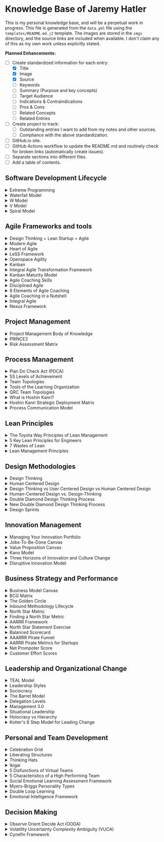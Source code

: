 # Knowledge Base of Jaremy Hatler

This is my personal knowledge base, and will be a perpetual work in progress.
This file is generated from the `data.yml` file using the `templates/README.md.j2`
template. The images are stored in the `imgs` directory, and the source links are
included when available. I don't claim any of this as my own work unless explicitly
stated.

**Planned Enhancements:**

- [ ] Create standardized information for each entry:
    - [X] Title
    - [X] Image
    - [X] Source
    - [ ] Keywords
    - [ ] Summary (Purpose and key concepts)
    - [ ] Target Audience
    - [ ] Indications & Contraindications
    - [ ] Pros & Cons
    - [ ] Related Concepts
    - [ ] Related Entries
- [ ] Create project to track:
  - [ ] Outstanding entries I want to add from my notes and other sources.
  - [ ] Compliance with the above standardization.
- [ ] GitHub.io site.
- [ ] GitHub Actions workflow to update the README.md and routinely check for
  broken links (automatically create issues).
- [ ] Separate sections into different files.
- [ ] Add a table of contents.

## Software Development Lifecycle
<details>

<summary>Extreme Programming</summary>

![Extreme Programming](imgs/extreme-programming.png)

Source: [http://www.extremeprogramming.org/](http://www.extremeprogramming.org/)

</details>

<details>

<summary>Waterfall Model</summary>

![Waterfall Model](imgs/waterfall-model.png)

Source: [https://en.wikipedia.org/wiki/Waterfall_model](https://en.wikipedia.org/wiki/Waterfall_model)

</details>

<details>

<summary>W Model</summary>

![W Model](imgs/w-model.png)

Source: [https://www.agileconnection.com/sites/default/files/article/file/2014/The%20W%20Model%20-%20Strengthening%20the%20Bond%20Between%20Development%20and%20Test.pdf](https://www.agileconnection.com/sites/default/files/article/file/2014/The%20W%20Model%20-%20Strengthening%20the%20Bond%20Between%20Development%20and%20Test.pdf)

</details>

<details>

<summary>V Model</summary>

![V Model](imgs/v-model.png)

Source: [https://en.wikipedia.org/wiki/V-model](https://en.wikipedia.org/wiki/V-model)

</details>

<details>

<summary>Spiral Model</summary>

![Spiral Model](imgs/spiral-model.png)

Source: [https://en.wikipedia.org/wiki/Spiral_model](https://en.wikipedia.org/wiki/Spiral_model)

</details>



## Agile Frameworks and tools
<details>

<summary>Design Thinking + Lean Startup + Agile</summary>

![Design Thinking + Lean Startup + Agile](imgs/design-thinking-lean-startup-agile.png)

Source: [https://www.linkedin.com/pulse/design-thinking-lean-startup-agile-pradeep-patel/](https://www.linkedin.com/pulse/design-thinking-lean-startup-agile-pradeep-patel/)

</details>

<details>

<summary>Modern Agile</summary>

![Modern Agile](imgs/modern-agile.png)

Source: [https://modernagile.org/](https://modernagile.org/)

</details>

<details>

<summary>Heart of Agile</summary>

![Heart of Agile](imgs/heart-of-agile.png)

Source: [https://heartofagile.com/](https://heartofagile.com/)

</details>

<details>

<summary>LeSS Framework</summary>

![LeSS Framework](imgs/less-framework.png)

Source: [https://less.works/less/framework/introduction](https://less.works/less/framework/introduction)

</details>

<details>

<summary>Openspace Agility</summary>

![Openspace Agility](imgs/openspace-agility.png)

Source: [https://openspaceagility.com/what-is-ost/](https://openspaceagility.com/what-is-ost/)

</details>

<details>

<summary>Kanban</summary>

![Kanban](imgs/kanban.png)

Source: [https://en.wikipedia.org/wiki/Kanban_%28development%29](https://en.wikipedia.org/wiki/Kanban_%28development%29)

</details>

<details>

<summary>Integral Agile Transformation Framework</summary>

![Integral Agile Transformation Framework](imgs/integral-agile-transformation-framework.png)

Source: [https://www.trans4mation.coach/trans4mation-approach/](https://www.trans4mation.coach/trans4mation-approach/)

</details>

<details>

<summary>Kanban Maturity Model</summary>

![Kanban Maturity Model](imgs/kanban-maturity-model.png)

Source: [https://www.kanbanmaturitymodel.com/](https://www.kanbanmaturitymodel.com/)

</details>

<details>

<summary>Agile Coaching Skills</summary>

![Agile Coaching Skills](imgs/agile-coaching-skills.png)

Source: [https://appliedframeworks.com/blog/what-skills-does-your-agile-coach-need](https://appliedframeworks.com/blog/what-skills-does-your-agile-coach-need)

</details>

<details>

<summary>Disciplined Agile</summary>

![Disciplined Agile](imgs/disciplined-agile.png)

Source: [https://kendis.io/disciplined-agile/disciplined-agile-delivery-dad/](https://kendis.io/disciplined-agile/disciplined-agile-delivery-dad/)

</details>

<details>

<summary>8 Elements of Agile Coaching</summary>

![8 Elements of Agile Coaching](imgs/8-elements-of-agile-coaching.png)

Source: [https://zenexmachina.com/what-is-an-agile-coach/](https://zenexmachina.com/what-is-an-agile-coach/)

</details>

<details>

<summary>Agile Coaching in a Nutshell</summary>

![Agile Coaching in a Nutshell](imgs/agile-coaching-in-a-nutshell.png)



</details>

<details>

<summary>Integral Agile</summary>

![Integral Agile](imgs/integral-agile.png)

Source: [https://integralagile.com/holons/cadence](https://integralagile.com/holons/cadence)

</details>

<details>

<summary>Nexus Framework</summary>

![Nexus Framework](imgs/nexus-framework.png)

Source: [https://www.scrum.org/resources/scaling-scrum](https://www.scrum.org/resources/scaling-scrum)

</details>



## Project Management
<details>

<summary>Project Management Body of Knowledge</summary>

![Project Management Body of Knowledge](imgs/project-management-knowledge-areas.png)

Source: [https://en.wikibooks.org/wiki/Project_Management/PMBOK](https://en.wikibooks.org/wiki/Project_Management/PMBOK)

</details>

<details>

<summary>PRINCE2</summary>

![PRINCE2](imgs/prince2.png)

Source: [https://en.wikipedia.org/wiki/PRINCE2](https://en.wikipedia.org/wiki/PRINCE2)

</details>

<details>

<summary>Risk Assessment Matrix</summary>

![Risk Assessment Matrix](imgs/risk-assessment-matrix.jpg)

Source: [https://tms-outsource.com/blog/posts/risk-assessment-matrix/](https://tms-outsource.com/blog/posts/risk-assessment-matrix/)

</details>



## Process Management
<details>

<summary>Plan Do Check Act (PDCA)</summary>

![Plan Do Check Act (PDCA)](imgs/plan-do-check-act.png)

Source: [https://businessmap.io/lean-management/improvement/what-is-pdca-cycle](https://businessmap.io/lean-management/improvement/what-is-pdca-cycle)

</details>

<details>

<summary>5S Levels of Achievement</summary>

![5S Levels of Achievement](imgs/5s-levels-of-achievement.png)

Source: [https://leanconstruction.org/lean-topics/5s/](https://leanconstruction.org/lean-topics/5s/)

</details>

<details>

<summary>Team Topologies</summary>

![Team Topologies](imgs/team-topologies.png)

Source: [https://p4dev.hardscrum.com/en/team-topologies-in-p4/](https://p4dev.hardscrum.com/en/team-topologies-in-p4/)

</details>

<details>

<summary>Tools of the Learning Organization</summary>

![Tools of the Learning Organization](imgs/tools-of-the-learning-organization.png)

Source: [https://en.wikipedia.org/wiki/Learning_organization](https://en.wikipedia.org/wiki/Learning_organization)

</details>

<details>

<summary>QRC Team Topologies</summary>

![QRC Team Topologies](imgs/qrc-team-topologies.png)

Source: [https://hennyportman.wordpress.com/2020/05/25/review-team-topologies/](https://hennyportman.wordpress.com/2020/05/25/review-team-topologies/)

</details>

<details>

<summary>What is Hoshin Kanri?</summary>

![What is Hoshin Kanri?](imgs/what-is-hoshin-kanri.png)

Source: [https://businessmap.io/lean-management/hoshin-kanri/what-is-hoshin-kanri](https://businessmap.io/lean-management/hoshin-kanri/what-is-hoshin-kanri)

</details>

<details>

<summary>Hoshin Kanri Strategic Deployment Matrix</summary>

![Hoshin Kanri Strategic Deployment Matrix](imgs/hoshin-kanri-strategic-deployment-matrix.png)

Source: [https://ideas.darden.virginia.edu/hoshin-kanri-management-tool](https://ideas.darden.virginia.edu/hoshin-kanri-management-tool)

</details>

<details>

<summary>Process Communication Model</summary>

![Process Communication Model](imgs/process-communication-model.png)

Source: [https://processcommunicationmodel.com/](https://processcommunicationmodel.com/)

</details>



## Lean Principles
<details>

<summary>The Toyota Way Principles of Lean Management</summary>

![The Toyota Way Principles of Lean Management](imgs/the-toyota-way-principles-of-lean-management.png)

Source: [https://www.agilecoach.net/wp-content/uploads/2009/05/toyota-way-handout.pdf](https://www.agilecoach.net/wp-content/uploads/2009/05/toyota-way-handout.pdf)

</details>

<details>

<summary>5 Key Lean Principles for Engineers</summary>

![5 Key Lean Principles for Engineers](imgs/5-key-lean-principles-for-engineers.png)

Source: [https://www.asme.org/topics-resources/content/5-lean-principles-every-should-know](https://www.asme.org/topics-resources/content/5-lean-principles-every-should-know)

</details>

<details>

<summary>7 Wastes of Lean</summary>

![7 Wastes of Lean](imgs/7-wastes-of-lean.png)

Source: [https://businessmap.io/lean-management/value-waste/7-wastes-of-lean](https://businessmap.io/lean-management/value-waste/7-wastes-of-lean)

</details>

<details>

<summary>Lean Management Principles</summary>

![Lean Management Principles](imgs/lean-management-principles.png)

Source: [https://businessmap.io/lean-management/implementing-lean-principles](https://businessmap.io/lean-management/implementing-lean-principles)

</details>



## Design Methodologies
<details>

<summary>Design Thinking</summary>

![Design Thinking](imgs/design-thinking.png)

Source: [https://www.programstrategyhq.com/post/design-thinking-process](https://www.programstrategyhq.com/post/design-thinking-process)

</details>

<details>

<summary>Human Centered Design</summary>

![Human Centered Design](imgs/human-centered-design.jpg)

Source: [https://www.davidhodder.com/humancentreddesign/](https://www.davidhodder.com/humancentreddesign/)

</details>

<details>

<summary>Design Thinking vs User Centered Design vs Human Centered Design</summary>

![Design Thinking vs User Centered Design vs Human Centered Design](imgs/design-thinking-vs-user-centered-design-vs-human-centered-design.png)



</details>

<details>

<summary>Human-Centered Design vs. Design-Thinking</summary>

![Human-Centered Design vs. Design-Thinking](imgs/human-centered-design-vs-design-thinking.png)

Source: [https://blog.movingworlds.org/human-centered-design-vs-design-thinking-how-theyre-different-and-how-to-use-them-together-to-create-lasting-change/](https://blog.movingworlds.org/human-centered-design-vs-design-thinking-how-theyre-different-and-how-to-use-them-together-to-create-lasting-change/)

</details>

<details>

<summary>Double Diamond Design Thinking Process</summary>

![Double Diamond Design Thinking Process](imgs/double-diamond-design-thinking-process.png)

Source: [https://www.designorate.com/the-double-diamond-design-thinking-process-and-how-to-use-it/](https://www.designorate.com/the-double-diamond-design-thinking-process-and-how-to-use-it/)

</details>

<details>

<summary>New Double Diamond Design Thinking Process</summary>

![New Double Diamond Design Thinking Process](imgs/new-double-diamond-design-thinking-process.png)

Source: [https://medium.com/design-leadership-notebook/the-new-double-diamond-design-process-7c8f12d7945e](https://medium.com/design-leadership-notebook/the-new-double-diamond-design-process-7c8f12d7945e)

</details>

<details>

<summary>Design Sprints</summary>

![Design Sprints](imgs/design-sprints.png)

Source: [https://uxplanet.org/whats-a-design-sprint-and-why-is-it-important-f7b826651e09](https://uxplanet.org/whats-a-design-sprint-and-why-is-it-important-f7b826651e09)

</details>



## Innovation Management
<details>

<summary>Managing Your Innovation Portfolio</summary>

![Managing Your Innovation Portfolio](imgs/managing-your-innovation-portfolio.png)

Source: [https://hbr.org/2012/05/managing-your-innovation-portfolio](https://hbr.org/2012/05/managing-your-innovation-portfolio)

</details>

<details>

<summary>Jobs-To-Be-Done Canvas</summary>

![Jobs-To-Be-Done Canvas](imgs/jobs-to-be-done-canvas.png)

Source: [https://jobs-to-be-done.com/the-jobs-to-be-done-canvas-f3f784ad6270](https://jobs-to-be-done.com/the-jobs-to-be-done-canvas-f3f784ad6270)

</details>

<details>

<summary>Value Proposition Canvas</summary>

![Value Proposition Canvas](imgs/value-proposition-canvas.png)

Source: [https://www.groupmap.com/portfolio/value-proposition](https://www.groupmap.com/portfolio/value-proposition)

</details>

<details>

<summary>Kano Model</summary>

![Kano Model](imgs/kano-model.png)

Source: [https://www.microsoft.com/en-us/research/articles/lots-of-ideas-but-not-sure-how-to-prioritize-the-kano-model-can-help/](https://www.microsoft.com/en-us/research/articles/lots-of-ideas-but-not-sure-how-to-prioritize-the-kano-model-can-help/)

</details>

<details>

<summary>Three Horizons of Innovation and Culture Change</summary>

![Three Horizons of Innovation and Culture Change](imgs/three-horizons-of-innovation-and-culture-change.png)

Source: [https://designforsustainability.medium.com/the-three-horizons-of-innovation-and-culture-change-d9681b0e0b0f](https://designforsustainability.medium.com/the-three-horizons-of-innovation-and-culture-change-d9681b0e0b0f)

</details>

<details>

<summary>Disruptive Innovation Model</summary>

![Disruptive Innovation Model](imgs/disruptive-innovation-model.png)

Source: [https://hbr.org/2015/12/what-is-disruptive-innovation](https://hbr.org/2015/12/what-is-disruptive-innovation)

</details>



## Business Strategy and Performance
<details>

<summary>Business Model Canvas</summary>

![Business Model Canvas](imgs/business-model-canvas.png)

Source: [https://en.wikipedia.org/wiki/Business_model_canvas](https://en.wikipedia.org/wiki/Business_model_canvas)

</details>

<details>

<summary>BCG Matrix</summary>

![BCG Matrix](imgs/bcg-matrix.png)

Source: [https://www.thepowermba.com/en/blog/bcg-matrix](https://www.thepowermba.com/en/blog/bcg-matrix)

</details>

<details>

<summary>The Golden Circle</summary>

![The Golden Circle](imgs/the-golden-circle.png)

Source: [https://www.smartinsights.com/digital-marketing-strategy/online-value-proposition/start-with-why-creating-a-value-proposition-with-the-golden-circle-model/](https://www.smartinsights.com/digital-marketing-strategy/online-value-proposition/start-with-why-creating-a-value-proposition-with-the-golden-circle-model/)

</details>

<details>

<summary>Inbound Methodology Lifecycle</summary>

![Inbound Methodology Lifecycle](imgs/inbound-methodology-lifecycle.png)

Source: [https://medium.com/@leadsngin/what-is-the-inbound-methodology-lifecycle-a1489a641e4f](https://medium.com/@leadsngin/what-is-the-inbound-methodology-lifecycle-a1489a641e4f)

</details>

<details>

<summary>North Star Metric</summary>

![North Star Metric](imgs/north-star-metric.png)

Source: [https://cxl.com/blog/north-star-metric/](https://cxl.com/blog/north-star-metric/)

</details>

<details>

<summary>Finding a North Star Metric</summary>

![Finding a North Star Metric](imgs/finding-a-north-star-metric.png)

Source: [https://growwithward.com/north-star-metric/](https://growwithward.com/north-star-metric/)

</details>

<details>

<summary>AARRR Framework</summary>

![AARRR Framework](imgs/aarrr-framework.png)

Source: [https://www.designwithvalue.com/aarrr-framework](https://www.designwithvalue.com/aarrr-framework)

</details>

<details>

<summary>North Star Statement Exercise</summary>

![North Star Statement Exercise](imgs/north-star-statement-exercise.png)

Source: [https://plan.io/blog/north-star-metrics/](https://plan.io/blog/north-star-metrics/)

</details>

<details>

<summary>Balanced Scorecard</summary>

![Balanced Scorecard](imgs/balanced-scorecard.png)

Source: [https://hbr.org/1992/01/the-balanced-scorecard-measures-that-drive-performance-2](https://hbr.org/1992/01/the-balanced-scorecard-measures-that-drive-performance-2)

</details>

<details>

<summary>AAARRR Pirate Funnel</summary>

![AAARRR Pirate Funnel](imgs/aaarr-pirate-funnel.png)

Source: [https://growwithward.com/aaarrr-pirate-funnel/](https://growwithward.com/aaarrr-pirate-funnel/)

</details>

<details>

<summary>AARRR Pirate Metrics for Startups</summary>

![AARRR Pirate Metrics for Startups](imgs/aarr-pirate-metrics-for-startups.png)

Source: [https://mcgaw.io/blog/aarrr-pirate-metrics-for-startups/#gs.l0xwgr](https://mcgaw.io/blog/aarrr-pirate-metrics-for-startups/#gs.l0xwgr)

</details>

<details>

<summary>Net Prompoter Score</summary>

![Net Prompoter Score](imgs/net-promoter-score.png)

Source: [https://www.checkmarket.com/blog/net-promoter-score/](https://www.checkmarket.com/blog/net-promoter-score/)

</details>

<details>

<summary>Customer Effort Scores</summary>

![Customer Effort Scores](imgs/customer-effort-scores.png)

Source: [https://acxpa.com.au/glossary/customer-effort-score/](https://acxpa.com.au/glossary/customer-effort-score/)

</details>



## Leadership and Organizational Change
<details>

<summary>TEAL Model</summary>

![TEAL Model](imgs/teal-model.png)

Source: [https://www.iberdrola.com/talent/teal-organisations](https://www.iberdrola.com/talent/teal-organisations)

</details>

<details>

<summary>Leadership Styles</summary>

![Leadership Styles](imgs/leadership-styles.png)

Source: [https://www.personio.com/hr-lexicon/six-goleman-leadership-styles/](https://www.personio.com/hr-lexicon/six-goleman-leadership-styles/)

</details>

<details>

<summary>Sociocracy</summary>

![Sociocracy](imgs/sociocracy.png)

Source: [https://sociocracy30.org/the-details/why-sociocracy-3-0/](https://sociocracy30.org/the-details/why-sociocracy-3-0/)

</details>

<details>

<summary>The Barret Model</summary>

![The Barret Model](imgs/the-barret-model.png)

Source: [https://www.valuescentre.com/articles/theoretical-support-for-the-barrett-model](https://www.valuescentre.com/articles/theoretical-support-for-the-barrett-model)

</details>

<details>

<summary>Delegation Levels</summary>

![Delegation Levels](imgs/delegation-levels.png)

Source: [https://www.linkedin.com/pulse/unclear-team-responsibilities-use-delegation-levels-jurgen-appelo/](https://www.linkedin.com/pulse/unclear-team-responsibilities-use-delegation-levels-jurgen-appelo/)

</details>

<details>

<summary>Management 3.0</summary>

![Management 3.0](imgs/management-3.png)

Source: [https://management30.com/learn/](https://management30.com/learn/)

</details>

<details>

<summary>Situational Leadership</summary>

![Situational Leadership](imgs/situational-leadership.png)

Source: [https://situational.com/situational-leadership/](https://situational.com/situational-leadership/)

</details>

<details>

<summary>Holocracy vs Hierarchy</summary>

![Holocracy vs Hierarchy](imgs/holocracy-vs-hierarchy.png)

Source: [https://businessmap.io/blog/agile-holacracy](https://businessmap.io/blog/agile-holacracy)

</details>

<details>

<summary>Kotter's 8 Step Model for Leading Change</summary>

![Kotter's 8 Step Model for Leading Change](imgs/kotters-8-step-model-for-leading-change.png)

Source: [https://www.linkedin.com/pulse/kotters-8-step-model-leading-change-big-opportunity-unlike-mishra/](https://www.linkedin.com/pulse/kotters-8-step-model-leading-change-big-opportunity-unlike-mishra/)

</details>



## Personal and Team Development
<details>

<summary>Celebration Grid</summary>

![Celebration Grid](imgs/celebration-grid.png)

Source: [https://management30.com/practice/celebration-grids/](https://management30.com/practice/celebration-grids/)

</details>

<details>

<summary>Liberating Structures</summary>

![Liberating Structures](imgs/liberating-structures.png)

Source: [https://www.liberatingstructures.com/ls-menu/](https://www.liberatingstructures.com/ls-menu/)

</details>

<details>

<summary>Thinking Hats</summary>

![Thinking Hats](imgs/thinking-hats.png)

Source: [https://www.agile-moose.com/debonos-6-hats](https://www.agile-moose.com/debonos-6-hats)

</details>

<details>

<summary>Ikigai</summary>

![Ikigai](imgs/ikigai.png)

Source: [https://management30.com/blog/redefining-purpose-with-ikigai/](https://management30.com/blog/redefining-purpose-with-ikigai/)

</details>

<details>

<summary>5 Disfunctions of Virtual Teams</summary>

![5 Disfunctions of Virtual Teams](imgs/5-disfunctions-of-virtual-teams.png)

Source: [https://tomorrowsleadership.nl/how-to-overcome-the-5-dysfunctions-of-virtual-teams/](https://tomorrowsleadership.nl/how-to-overcome-the-5-dysfunctions-of-virtual-teams/)

</details>

<details>

<summary>5 Characteristics of a High Performing Team</summary>

![5 Characteristics of a High Performing Team](imgs/5-characteristics-of-a-high-performing-team.png)

Source: [https://trackerproducts.com/evidence-management-leadership-series-the-five-dysfunctions-of-a-team/](https://trackerproducts.com/evidence-management-leadership-series-the-five-dysfunctions-of-a-team/)

</details>

<details>

<summary>Social Emotional Learning Assessment Framework</summary>

![Social Emotional Learning Assessment Framework](imgs/social-emotional-learning-assessment-framework.png)

Source: [https://casel.org/state-resource-center/assessment-tools/](https://casel.org/state-resource-center/assessment-tools/)

</details>

<details>

<summary>Myers-Briggs Personality Types</summary>

![Myers-Briggs Personality Types](imgs/myers-briggs-personality-types.png)

Source: [https://en.wikipedia.org/wiki/Myers%E2%80%93Briggs_Type_Indicator](https://en.wikipedia.org/wiki/Myers%E2%80%93Briggs_Type_Indicator)

</details>

<details>

<summary>Double Loop Learning</summary>

![Double Loop Learning](imgs/double-loop-learning.png)

Source: [https://www.selfleadership.com/blog/double-loop-learning-survive-thrive](https://www.selfleadership.com/blog/double-loop-learning-survive-thrive)

</details>

<details>

<summary>Emotional Intelligence Framework</summary>

![Emotional Intelligence Framework](imgs/emotional-intelligence-framework.png)

Source: [https://positivepsychology.com/emotional-intelligence-frameworks/](https://positivepsychology.com/emotional-intelligence-frameworks/)

</details>



## Decision Making
<details>

<summary>Observe Orient Decide Act (OODA)</summary>

![Observe Orient Decide Act (OODA)](imgs/observe-orient-decide-act.png)

Source: [https://thedecisionlab.com/reference-guide/computer-science/the-ooda-loop](https://thedecisionlab.com/reference-guide/computer-science/the-ooda-loop)

</details>

<details>

<summary>Volatility Uncertainty Complexity Ambiguity (VUCA)</summary>

![Volatility Uncertainty Complexity Ambiguity (VUCA)](imgs/vuca.png)

Source: [https://www.talkspirit.com/blog/how-vuca-affects-business](https://www.talkspirit.com/blog/how-vuca-affects-business)

</details>

<details>

<summary>Cynefin Framework</summary>

![Cynefin Framework](imgs/cynefin-framework.png)

Source: [https://en.wikipedia.org/wiki/Cynefin_framework](https://en.wikipedia.org/wiki/Cynefin_framework)

</details>


